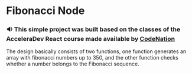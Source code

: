 # Fibonacci Node

### :sound: This simple project was built based on the classes of the AcceleraDev React course made available by [CodeNation](https://codenation.dev/)

The design basically consists of two functions, one function generates an array with fibonacci numbers up to 350, and the other function checks whether a number belongs to the Fibonacci sequence.
